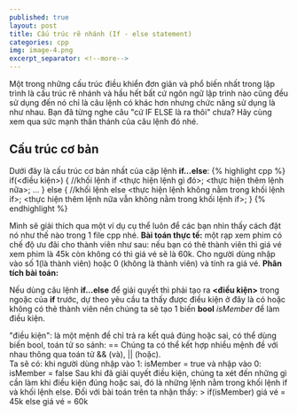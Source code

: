 ```yaml
---
published: true
layout: post
title: Cấu trúc rẽ nhánh (If - else statement)
categories: cpp
img: image-4.png
excerpt_separator: <!--more-->
---
```

Một trong những cấu trúc điều khiển đơn giản và phổ biến nhất trong lập trình là cấu trúc rẽ nhánh và hầu hết bất cứ ngôn ngữ lập trình nào cũng đều sử dụng đến nó chỉ là câu lệnh có khác hơn nhưng chức năng sử dụng là như nhau. Bạn đã từng nghe câu "cứ IF ELSE là ra thôi" chưa? Hãy cùng xem qua sức mạnh thần thánh của câu lệnh đó nhé.
<!--more-->

## Cấu trúc cơ bản
Dưới đây là cấu trúc cơ bản nhất của cặp lệnh **if...else**:
{% highlight cpp %}
if(<điều kiện>)
  {
      //khối lệnh if
      <thực hiện lệnh gì đó>;
      <thực hiện thêm lệnh nữa>;
      ...
  }
  else
  {
      //khối lệnh else
      <thực hiện lệnh không nằm trong khối lệnh if>;
      <thực hiện thêm lệnh nữa vẫn không nằm trong khối lệnh if>;
  }
{% endhighlight %}

Mình sẽ giải thích qua một ví dụ cụ thể luôn để các bạn nhìn thấy cách đặt nó như thế nào trong 1 file cpp nhé.
**Bài toán thực tế:** một rạp xem phim có chế độ ưu đãi cho thành viên như sau: nếu bạn có thẻ thành viên thì giá vé xem phim là 45k còn không có thì giá vé sẽ là 60k. Cho người dùng nhập vào số 1(là thành viên) hoặc 0 (không là thành viên) và tính ra giá vé.
**Phân tích bài toán:**

Nếu dùng câu lệnh **if...else** để giải quyết thì phải tạo ra **<điều kiện>** trong ngoặc của **if** trước, dự theo yêu cầu ta thấy được điều kiện ở đây là có hoặc không có thẻ thành viên nên chúng ta sẽ tạo 1 biến **bool** _isMember_ để làm điều kiện.
<div class="alert alert-info">
"điều kiện": là một mệnh đề chỉ trả ra kết quả đúng hoặc sai, có thể dùng biến bool, toán tử so sánh: ==
Chúng ta có thể kết hợp nhiều mệnh đề với nhau thông qua toán tử && (và), || (hoặc).
</div>
Ta sẽ có: khi người dùng nhập vào 1: isMember = true và nhập vào 0: isMember = false
Sau khi đã giải quyết điều kiện, chúng ta xét đến những gì cần làm khi điều kiện đúng hoặc sai, đó là những lệnh nằm trong khối lệnh if và khối lệnh else. Đối với bài toán trên ta nhận thấy:
> if(isMember) giá vé = 45k else giá vé = 60k 


